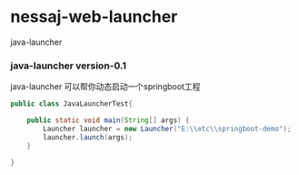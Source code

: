 # nessaj-web-launcher
java-launcher
### java-launcher version-0.1

java-launcher 可以帮你动态启动一个springboot工程
```java
public class JavaLauncherTest{

    public static void main(String[] args) {
        Launcher launcher = new Launcher("E:\\etc\\springboot-demo");
        launcher.launch(args);
    }
    
}

